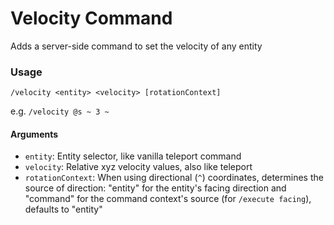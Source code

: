 # Velocity Command
Adds a server-side command to set the velocity of any entity

### Usage
`/velocity <entity> <velocity> [rotationContext]`

e.g. `/velocity @s ~ 3 ~`

#### Arguments
- `entity`: Entity selector, like vanilla teleport command
- `velocity`: Relative xyz velocity values, also like teleport
- `rotationContext`: When using directional (`^`) coordinates, determines the source of direction: "entity" for the entity's facing direction and "command" for the command context's source (for `/execute facing`), defaults to "entity"
